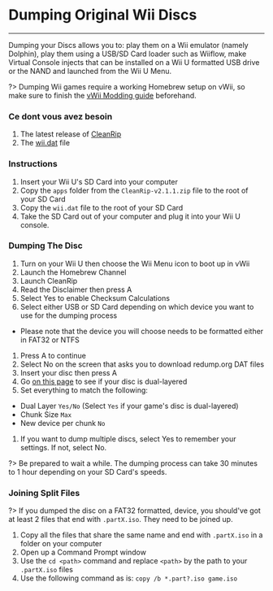# Dumping Original Wii Discs
---
Dumping your Discs allows you to: play them on a Wii emulator (namely Dolphin), play them using a USB/SD Card loader such as Wiiflow, make Virtual Console injects that can be installed on a Wii U formatted USB drive or the NAND and launched from the Wii U Menu.

?> Dumping Wii games require a working Homebrew setup on vWii, so make sure to finish the [vWii Modding guide](vwii-modding) beforehand.

### Ce dont vous avez besoin

1. The latest release of [CleanRip](https://github.com/emukidid/cleanrip/releases/download/2.1.1/CleanRip-v2.1.1.zip)
1. The [wii.dat](https://github.com/emukidid/cleanrip/releases/download/2.1.1/wii.dat) file

### Instructions

1. Insert your Wii U's SD Card into your computer
1. Copy the `apps` folder from the `CleanRip-v2.1.1.zip` file to the root of your SD Card
1. Copy the `wii.dat` file to the root of your SD Card
1. Take the SD Card out of your computer and plug it into your Wii U console.

### Dumping The Disc

1. Turn on your Wii U then choose the Wii Menu icon to boot up in vWii
1. Launch the Homebrew Channel
1. Launch CleanRip
1. Read the Disclaimer then press A
1. Select Yes to enable Checksum Calculations
1. Select either USB or SD Card depending on which device you want to use for the dumping process
 - Please note that the device you will choose needs to be formatted either in FAT32 or NTFS
1. Press A to continue
1. Select No on the screen that asks you to download redump.org DAT files
1. Insert your disc then press A
1. Go [on this page](https://wiki.dolphin-emu.org/index.php?title=Category:Dual_Layer_Disc_games) to see if your disc is dual-layered
1. Set everything to match the following:
 - Dual Layer `Yes/No` (Select `Yes` if your game's disc is dual-layered)
 - Chunk Size `Max`
 - New device per chunk `No`
1. If you want to dump multiple discs, select Yes to remember your settings. If not, select No.

?> Be prepared to wait a while. The dumping process can take 30 minutes to 1 hour depending on your SD Card's speeds.

### Joining Split Files

?> If you dumped the disc on a FAT32 formatted, device, you should've got at least 2 files that end with `.partX.iso`. They need to be joined up.

1. Copy all the files that share the same name and end with `.partX.iso` in a folder on your computer
1. Open up a Command Prompt window
1. Use the `cd <path>` command and replace `<path>` by the path to your `.partX.iso` files
1. Use the following command as is: `copy /b *.part?.iso game.iso`